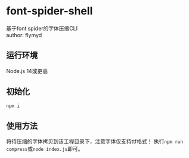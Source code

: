 # font-spider-shell
基于font spider的字体压缩CLI  
author: flymyd
## 运行环境
Node.js 14或更高
## 初始化
```powershell
npm i
```
## 使用方法
将待压缩的字体拷贝到该工程目录下，注意字体仅支持ttf格式！
执行`npm run compress`或`node index.js`即可。


